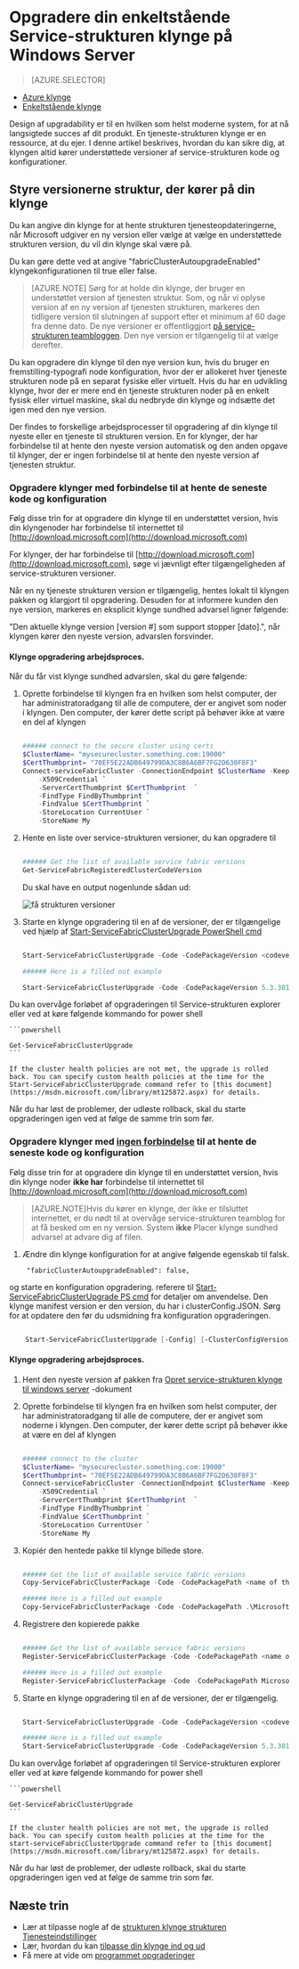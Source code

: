 <properties
   pageTitle="Opgradere en enkeltstående tjeneste strukturen klynge på Windows Server | Microsoft Azure"
   description="Opgradere Service-strukturen kode og/eller konfiguration, der kører en enkeltstående Service-strukturen klynge, herunder indstille klynge opdateringstilstand"
   services="service-fabric"
   documentationCenter=".net"
   authors="ChackDan"
   manager="timlt"
   editor=""/>

<tags
   ms.service="service-fabric"
   ms.devlang="dotnet"
   ms.topic="article"
   ms.tgt_pltfrm="na"
   ms.workload="na"
   ms.date="10/10/2016"
   ms.author="chackdan"/>


# <a name="upgrade-your-standalone-service-fabric-cluster-on-windows-server"></a>Opgradere din enkeltstående Service-strukturen klynge på Windows Server

> [AZURE.SELECTOR]
- [Azure klynge](service-fabric-cluster-upgrade.md)
- [Enkeltstående klynge](service-fabric-cluster-upgrade-windows-server.md)

Design af upgradability er til en hvilken som helst moderne system, for at nå langsigtede succes af dit produkt. En tjeneste-strukturen klynge er en ressource, at du ejer. I denne artikel beskrives, hvordan du kan sikre dig, at klyngen altid kører understøttede versioner af service-strukturen kode og konfigurationer.

## <a name="controlling-the-fabric-version-that-runs-on-your-cluster"></a>Styre versionerne struktur, der kører på din klynge

Du kan angive din klynge for at hente strukturen tjenesteopdateringerne, når Microsoft udgiver en ny version eller vælge at vælge en understøttede strukturen version, du vil din klynge skal være på. 

Du kan gøre dette ved at angive "fabricClusterAutoupgradeEnabled" klyngekonfigurationen til true eller false.


>[AZURE.NOTE] Sørg for at holde din klynge, der bruger en understøttet version af tjenesten struktur. Som, og når vi oplyse version af en ny version af tjenesten strukturen, markeres den tidligere version til slutningen af support efter et minimum af 60 dage fra denne dato. De nye versioner er offentliggjort [på service-strukturen teambloggen](https://blogs.msdn.microsoft.com/azureservicefabric/ ). Den nye version er tilgængelig til at vælge derefter. 


Du kan opgradere din klynge til den nye version kun, hvis du bruger en fremstilling-typografi node konfiguration, hvor der er allokeret hver tjeneste strukturen node på en separat fysiske eller virtuelt. Hvis du har en udvikling klynge, hvor der er mere end én tjeneste strukturen noder på en enkelt fysisk eller virtuel maskine, skal du nedbryde din klynge og indsætte det igen med den nye version.


Der findes to forskellige arbejdsprocesser til opgradering af din klynge til nyeste eller en tjeneste til strukturen version. En for klynger, der har forbindelse til at hente den nyeste version automatisk og den anden opgave til klynger, der er ingen forbindelse til at hente den nyeste version af tjenesten struktur.

### <a name="upgrade-the-clusters-with-connectivity-to-download-the-latest-code-and-configuration"></a>Opgradere klynger med forbindelse til at hente de seneste kode og konfiguration 

Følg disse trin for at opgradere din klynge til en understøttet version, hvis din klyngenoder har forbindelse til internettet til [http://download.microsoft.com](http://download.microsoft.com) 

For klynger, der har forbindelse til [http://download.microsoft.com](http://download.microsoft.com), søge vi jævnligt efter tilgængeligheden af service-strukturen versioner.


Når en ny tjeneste strukturen version er tilgængelig, hentes lokalt til klyngen pakken og klargjort til opgradering. Desuden for at informere kunden den nye version, markeres en eksplicit klynge sundhed advarsel ligner følgende:

"Den aktuelle klynge version [version #] som support stopper [dato].", når klyngen kører den nyeste version, advarslen forsvinder.


#### <a name="cluster-upgrade-workflow"></a>Klynge opgradering arbejdsproces.
 
Når du får vist klynge sundhed advarslen, skal du gøre følgende:

1. Oprette forbindelse til klyngen fra en hvilken som helst computer, der har administratoradgang til alle de computere, der er angivet som noder i klyngen. Den computer, der kører dette script på behøver ikke at være en del af klyngen

    ```powershell

    ###### connect to the secure cluster using certs
    $ClusterName= "mysecurecluster.something.com:19000"
    $CertThumbprint= "70EF5E22ADB649799DA3C8B6A6BF7FG2D630F8F3" 
    Connect-serviceFabricCluster -ConnectionEndpoint $ClusterName -KeepAliveIntervalInSec 10 `
        -X509Credential `
        -ServerCertThumbprint $CertThumbprint  `
        -FindType FindByThumbprint `
        -FindValue $CertThumbprint `
        -StoreLocation CurrentUser `
        -StoreName My
    ```

2. Hente en liste over service-strukturen versioner, du kan opgradere til

    ```powershell

    ###### Get the list of available service fabric versions 
    Get-ServiceFabricRegisteredClusterCodeVersion
    ```

    Du skal have en output nogenlunde sådan ud:

    ![få strukturen versioner][getfabversions]

3. Starte en klynge opgradering til en af de versioner, der er tilgængelige ved hjælp af [Start-ServiceFabricClusterUpgrade PowerShell cmd](https://msdn.microsoft.com/library/mt125872.aspx)

    ```Powershell

    Start-ServiceFabricClusterUpgrade -Code -CodePackageVersion <codeversion#> -Monitored -FailureAction Rollback

    ###### Here is a filled out example

    Start-ServiceFabricClusterUpgrade -Code -CodePackageVersion 5.3.301.9590 -Monitored -FailureAction Rollback
    
    ```
Du kan overvåge forløbet af opgraderingen til Service-strukturen explorer eller ved at køre følgende kommando for power shell

    ```powershell

    Get-ServiceFabricClusterUpgrade
    ```

    If the cluster health policies are not met, the upgrade is rolled back. You can specify custom health policies at the time for the Start-ServiceFabricClusterUpgrade command refer to [this document](https://msdn.microsoft.com/library/mt125872.aspx) for details. 

Når du har løst de problemer, der udløste rollback, skal du starte opgraderingen igen ved at følge de samme trin som før.


### <a name="upgrade-the-clusters-with-uno-connectivityu-to-download-the-latest-code-and-configuration"></a>Opgradere klynger med <U>ingen forbindelse</u> til at hente de seneste kode og konfiguration

Følg disse trin for at opgradere din klynge til en understøttet version, hvis din klynge noder **ikke har** forbindelse til internettet til [http://download.microsoft.com](http://download.microsoft.com) 


>[AZURE.NOTE]Hvis du kører en klynge, der ikke er tilsluttet internettet, er du nødt til at overvåge service-strukturen teamblog for at få besked om en ny version. System **ikke** Placer klynge sundhed advarsel at advare dig af filen.  

1. Ændre din klynge konfiguration for at angive følgende egenskab til falsk.

        "fabricClusterAutoupgradeEnabled": false,

og starte en konfiguration opgradering. referere til [Start-ServiceFabricClusterUpgrade PS cmd](https://msdn.microsoft.com/library/mt125872.aspx) for detaljer om anvendelse. Den klynge manifest version er den version, du har i clusterConfig.JSON. Sørg for at opdatere den før du udsmidning fra konfiguration opgraderingen.

```powershell

    Start-ServiceFabricClusterUpgrade [-Config] [-ClusterConfigVersion] -FailureAction Rollback -Monitored 

```

#### <a name="cluster-upgrade-workflow"></a>Klynge opgradering arbejdsproces.
 


1. Hent den nyeste version af pakken fra [Opret service-strukturen klynge til windows server](service-fabric-cluster-creation-for-windows-server.md) -dokument 


1. Oprette forbindelse til klyngen fra en hvilken som helst computer, der har administratoradgang til alle de computere, der er angivet som noderne i klyngen. Den computer, der kører dette script på behøver ikke at være en del af klyngen 

    ```powershell

    ###### connect to the cluster
    $ClusterName= "mysecurecluster.something.com:19000"
    $CertThumbprint= "70EF5E22ADB649799DA3C8B6A6BF7FG2D630F8F3" 
    Connect-serviceFabricCluster -ConnectionEndpoint $ClusterName -KeepAliveIntervalInSec 10 `
        -X509Credential `
        -ServerCertThumbprint $CertThumbprint  `
        -FindType FindByThumbprint `
        -FindValue $CertThumbprint `
        -StoreLocation CurrentUser `
        -StoreName My
    ```

2. Kopiér den hentede pakke til klynge billede store.

    ```powershell

    ###### Get the list of available service fabric versions 
    Copy-ServiceFabricClusterPackage -Code -CodePackagePath <name of the .cab file including the path to it> -ImageStoreConnectionString "fabric:ImageStore"

    ###### Here is a filled out example
    Copy-ServiceFabricClusterPackage -Code -CodePackagePath .\MicrosoftAzureServiceFabric.5.3.301.9590.cab -ImageStoreConnectionString "fabric:ImageStore"


    ```

2. Registrere den kopierede pakke 

    ```powershell

    ###### Get the list of available service fabric versions 
    Register-ServiceFabricClusterPackage -Code -CodePackagePath <name of the .cab file> 

    ###### Here is a filled out example
    Register-ServiceFabricClusterPackage -Code -CodePackagePath MicrosoftAzureServiceFabric.5.3.301.9590.cab

     ```


3. Starte en klynge opgradering til en af de versioner, der er tilgængelig. 

    ```Powershell

    Start-ServiceFabricClusterUpgrade -Code -CodePackageVersion <codeversion#> -Monitored -FailureAction Rollback

    ###### Here is a filled out example
    Start-ServiceFabricClusterUpgrade -Code -CodePackageVersion 5.3.301.9590 -Monitored -FailureAction Rollback
    
    ```
Du kan overvåge forløbet af opgraderingen til Service-strukturen explorer eller ved at køre følgende kommando for power shell

    ```powershell

    Get-ServiceFabricClusterUpgrade
    ```

    If the cluster health policies are not met, the upgrade is rolled back. You can specify custom health policies at the time for the start-serviceFabricClusterUpgrade command refer to [this document](https://msdn.microsoft.com/library/mt125872.aspx) for details. 

Når du har løst de problemer, der udløste rollback, skal du starte opgraderingen igen ved at følge de samme trin som før.



## <a name="next-steps"></a>Næste trin
- Lær at tilpasse nogle af de [strukturen klynge strukturen Tjenesteindstillinger](service-fabric-cluster-fabric-settings.md)
- Lær, hvordan du kan [tilpasse din klynge ind og ud](service-fabric-cluster-scale-up-down.md)
- Få mere at vide om [programmet opgraderinger](service-fabric-application-upgrade.md)

<!--Image references-->
[getfabversions]: ./media/service-fabric-cluster-upgrade-windows-server/getfabversions.PNG
